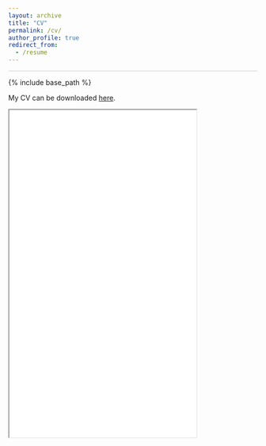 ```yaml
---
layout: archive
title: "CV"
permalink: /cv/
author_profile: true
redirect_from:
  - /resume
---
```

<hr style = 'background-color:#CCCAC9;   margin-top: 0.1em;
  margin-bottom: 0.1em; border-width:0; color:#CCCAC9; height:1px; width:100%;' />
  


{% include base_path %}

My CV can be downloaded <span style="color:#5DADE2">[here](/files/QijiaZhou_CV.pdf)</span>.

<iframe src="/files/QijiaZhou_CV.pdf" width="75%" height="660px">
